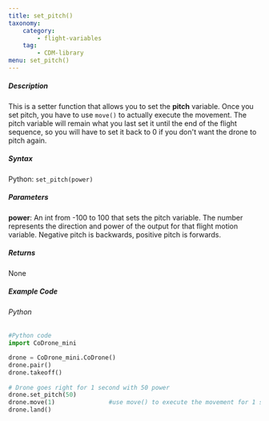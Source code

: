 ```yaml
---
title: set_pitch()
taxonomy:
    category:
        - flight-variables
    tag:
        - CDM-library
menu: set_pitch()
---
```


##### Description

This is a setter function that allows you to set the **pitch** variable. Once you set pitch, you have to use ```move()``` to actually execute the movement. The pitch variable will remain what you last set it until the end of the flight sequence, so you will have to set it back to 0 if you don't want the drone to pitch again.

##### Syntax
Python: ```set_pitch(power)```

##### Parameters

**power**: An int from -100 to 100 that sets the pitch variable.  The number represents the direction and power of the output for that flight motion variable. Negative pitch is backwards, positive pitch is forwards.

##### Returns

None

##### Example Code
###### Python
```python
#Python code
import CoDrone_mini

drone = CoDrone_mini.CoDrone()
drone.pair()
drone.takeoff()
	
# Drone goes right for 1 second with 50 power
drone.set_pitch(50)
drone.move(1)				#use move() to execute the movement for 1 second
drone.land()
```